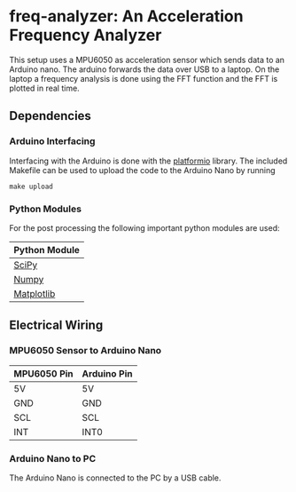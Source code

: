 # freq-analyzer: An Acceleration Frequency Analyzer

This setup uses a MPU6050 as acceleration sensor which sends data to an Arduino
nano. The arduino forwards the data over USB to a laptop. On the laptop a
frequency analysis is done using the FFT function and the FFT is plotted in real
time. 

## Dependencies

### Arduino Interfacing

Interfacing with the Arduino is done with the
[platformio](https://platformio.org/) library. The included Makefile can be used
to upload the code to the Arduino Nano by running 

```
make upload
```

### Python Modules

For the post processing the following important python modules are used:

| Python Module                         |
| -----------                           |
| [SciPy](https://www.scipy.org/)       |
| [Numpy](https://numpy.org/)           |
| [Matplotlib](https://matplotlib.org/) |

## Electrical Wiring

### MPU6050 Sensor to Arduino Nano

| MPU6050 Pin | Arduino Pin |
| ----------- | ----------- |
| 5V          | 5V          |
| GND         | GND         |
| SCL         | SCL         |
| INT         | INT0        |

### Arduino Nano to PC

The Arduino Nano is connected to the PC by a USB cable.
